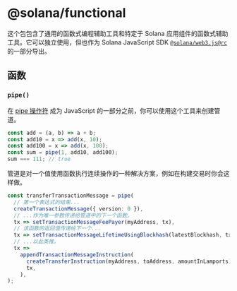 # @solana/functional

这个包包含了通用的函数式编程辅助工具和特定于 Solana 应用组件的函数式辅助工具。它可以独立使用，但也作为 Solana JavaScript SDK [`@solana/web3.js@rc`](https://github.com/solana-labs/solana-web3.js/tree/master/packages/library) 的一部分导出。

## 函数

### `pipe()`

在 [pipe 操作符](https://github.com/tc39/proposal-pipeline-operator) 成为 JavaScript 的一部分之前，你可以使用这个工具来创建管道。

```ts
const add = (a, b) => a + b;
const add10 = x => add(x, 10);
const add100 = x => add(x, 100);
const sum = pipe(1, add10, add100);
sum === 111; // true
```

管道是对一个值使用函数执行连续操作的一种解决方案，例如在构建交易时你会这样做。

```ts
const transferTransactionMessage = pipe(
  // 第一个表达式的结果...
  createTransactionMessage({ version: 0 }),
  // ...作为唯一参数传递给管道中的下一个函数。
  tx => setTransactionMessageFeePayer(myAddress, tx),
  // 该函数的返回值传递给下一个...
  tx => setTransactionMessageLifetimeUsingBlockhash(latestBlockhash, tx),
  // ...以此类推。
  tx =>
    appendTransactionMessageInstruction(
      createTransferInstruction(myAddress, toAddress, amountInLamports),
      tx,
    ),
);
```
